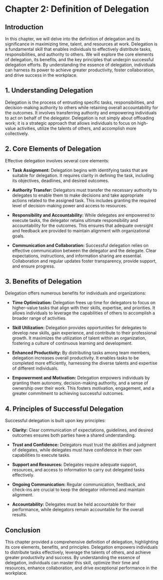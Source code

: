 Chapter 2: Definition of Delegation
===================================

**Introduction**
----------------

In this chapter, we will delve into the definition of delegation and its significance in maximizing time, talent, and resources at work. Delegation is a fundamental skill that enables individuals to effectively distribute tasks, responsibilities, and authority to others. We will explore the core elements of delegation, its benefits, and the key principles that underpin successful delegation efforts. By understanding the essence of delegation, individuals can harness its power to achieve greater productivity, foster collaboration, and drive success in the workplace.

**1. Understanding Delegation**
-------------------------------

Delegation is the process of entrusting specific tasks, responsibilities, and decision-making authority to others while retaining overall accountability for the outcomes. It involves transferring authority and empowering individuals to act on behalf of the delegator. Delegation is not simply about offloading work; it is a strategic approach that allows individuals to focus on high-value activities, utilize the talents of others, and accomplish more collectively.

**2. Core Elements of Delegation**
----------------------------------

Effective delegation involves several core elements:

* **Task Assignment:** Delegation begins with identifying tasks that are suitable for delegation. It requires clarity in defining the task, including its objectives, deadlines, and desired outcomes.

* **Authority Transfer:** Delegators must transfer the necessary authority to delegates to enable them to make decisions and take appropriate actions related to the assigned task. This includes granting the required level of decision-making power and access to resources.

* **Responsibility and Accountability:** While delegates are empowered to execute tasks, the delegator retains ultimate responsibility and accountability for the outcomes. This ensures that adequate oversight and feedback are provided to maintain alignment with organizational goals.

* **Communication and Collaboration:** Successful delegation relies on effective communication between the delegator and the delegate. Clear expectations, instructions, and information sharing are essential. Collaboration and regular updates foster transparency, provide support, and ensure progress.

**3. Benefits of Delegation**
-----------------------------

Delegation offers numerous benefits for individuals and organizations:

* **Time Optimization:** Delegation frees up time for delegators to focus on higher-value tasks that align with their skills, expertise, and priorities. It allows individuals to leverage the capabilities of others to accomplish a broader range of activities.

* **Skill Utilization:** Delegation provides opportunities for delegates to develop new skills, gain experience, and contribute to their professional growth. It maximizes the utilization of talent within an organization, fostering a culture of continuous learning and development.

* **Enhanced Productivity:** By distributing tasks among team members, delegation increases overall productivity. It enables tasks to be completed more efficiently, harnessing the diverse talents and expertise of different individuals.

* **Empowerment and Motivation:** Delegation empowers individuals by granting them autonomy, decision-making authority, and a sense of ownership over their work. This fosters motivation, engagement, and a greater commitment to achieving successful outcomes.

**4. Principles of Successful Delegation**
------------------------------------------

Successful delegation is built upon key principles:

* **Clarity:** Clear communication of expectations, guidelines, and desired outcomes ensures both parties have a shared understanding.

* **Trust and Confidence:** Delegators must trust the abilities and judgment of delegates, while delegates must have confidence in their own capabilities to execute tasks.

* **Support and Resources:** Delegates require adequate support, resources, and access to information to carry out delegated tasks effectively.

* **Ongoing Communication:** Regular communication, feedback, and check-ins are crucial to keep the delegator informed and maintain alignment.

* **Accountability:** Delegates must be held accountable for their performance, while delegators remain accountable for the overall results.

**Conclusion**
--------------

This chapter provided a comprehensive definition of delegation, highlighting its core elements, benefits, and principles. Delegation empowers individuals to distribute tasks effectively, leverage the talents of others, and achieve greater productivity and success. By understanding the essence of delegation, individuals can master this skill, optimize their time and resources, enhance collaboration, and drive exceptional performance in the workplace.
